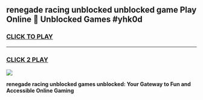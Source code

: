 
## renegade racing unblocked unblocked game Play Online 👋 Unblocked Games #yhk0d
<h3>
<a href="https://premium.freeplayer.one?title=renegade_racing_unblocked&ref=21F">CLICK TO PLAY</a></h3>
<hr>

<h3>
<a href="https://premium.freeplayer.one?title=renegade_racing_unblocked&ref=21F">CLICK 2 PLAY</a>
  
</h3>

<a href="https://premium.freeplayer.one?title=renegade_racing_unblocked&ref=21F/"><img src="https://clearcache.store/games.png"></a>


**renegade racing unblocked games unblocked: Your Gateway to Fun and Accessible Online Gaming**
